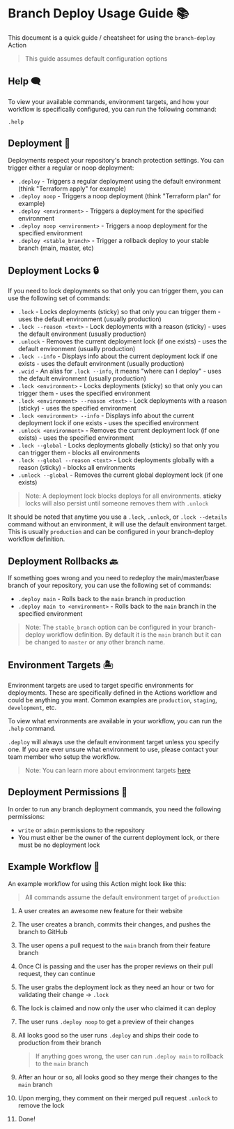 # Branch Deploy Usage Guide 📚

This document is a quick guide / cheatsheet for using the `branch-deploy` Action

> This guide assumes default configuration options

## Help 🗨️

To view your available commands, environment targets, and how your workflow is specifically configured, you can run the following command:

`.help`

## Deployment 🚀

Deployments respect your repository's branch protection settings. You can trigger either a regular or noop deployment:

- `.deploy` - Triggers a regular deployment using the default environment (think "Terraform apply" for example)
- `.deploy noop` - Triggers a noop deployment (think "Terraform plan" for example)
- `.deploy <environment>` - Triggers a deployment for the specified environment
- `.deploy noop <environment>` - Triggers a noop deployment for the specified environment
- `.deploy <stable_branch>` - Trigger a rollback deploy to your stable branch (main, master, etc)

## Deployment Locks 🔒

If you need to lock deployments so that only you can trigger them, you can use the following set of commands:

- `.lock` - Locks deployments (sticky) so that only you can trigger them - uses the default environment (usually production)
- `.lock --reason <text>` - Lock deployments with a reason (sticky) - uses the default environment (usually production)
- `.unlock` - Removes the current deployment lock (if one exists) - uses the default environment (usually production)
- `.lock --info` - Displays info about the current deployment lock if one exists - uses the default environment (usually production)
- `.wcid` - An alias for `.lock --info`, it means "where can I deploy" - uses the default environment (usually production)
- `.lock <environment>` - Locks deployments (sticky) so that only you can trigger them - uses the specified environment
- `.lock <environment> --reason <text>` - Lock deployments with a reason (sticky) - uses the specified environment
- `.lock <environment> --info` - Displays info about the current deployment lock if one exists - uses the specified environment
- `.unlock <environment>` - Removes the current deployment lock (if one exists) - uses the specified environment
- `.lock --global` - Locks deployments globally (sticky) so that only you can trigger them - blocks all environments
- `.lock --global --reason <text>` - Lock deployments globally with a reason (sticky) - blocks all environments
- `.unlock --global` - Removes the current global deployment lock (if one exists)

> Note: A deployment lock blocks deploys for all environments. **sticky** locks will also persist until someone removes them with `.unlock`

It should be noted that anytime you use a `.lock`, `.unlock`, or `.lock --details` command without an environment, it will use the default environment target. This is usually `production` and can be configured in your branch-deploy workflow definition.

## Deployment Rollbacks 🔙

If something goes wrong and you need to redeploy the main/master/base branch of your repository, you can use the following set of commands:

- `.deploy main` - Rolls back to the `main` branch in production
- `.deploy main to <environment>` - Rolls back to the `main` branch in the specified environment

> Note: The `stable_branch` option can be configured in your branch-deploy workflow definition. By default it is the `main` branch but it can be changed to `master` or any other branch name.

## Environment Targets 🏝️

Environment targets are used to target specific environments for deployments. These are specifically defined in the Actions workflow and could be anything you want. Common examples are `production`, `staging`, `development`, etc.

To view what environments are available in your workflow, you can run the `.help` command.

`.deploy` will always use the default environment target unless you specify one. If you are ever unsure what environment to use, please contact your team member who setup the workflow.

> Note: You can learn more about environment targets [here](https://github.com/github/branch-deploy#environment-targets)

## Deployment Permissions 🔑

In order to run any branch deployment commands, you need the following permissions:

- `write` or `admin` permissions to the repository
- You must either be the owner of the current deployment lock, or there must be no deployment lock

## Example Workflow 📑

An example workflow for using this Action might look like this:

> All commands assume the default environment target of `production`

1. A user creates an awesome new feature for their website
2. The user creates a branch, commits their changes, and pushes the branch to GitHub
3. The user opens a pull request to the `main` branch from their feature branch
4. Once CI is passing and the user has the proper reviews on their pull request, they can continue
5. The user grabs the deployment lock as they need an hour or two for validating their change -> `.lock`
6. The lock is claimed and now only the user who claimed it can deploy
7. The user runs `.deploy noop` to get a preview of their changes
8. All looks good so the user runs `.deploy` and ships their code to production from their branch

    > If anything goes wrong, the user can run `.deploy main` to rollback to the `main` branch

9. After an hour or so, all looks good so they merge their changes to the `main` branch
10. Upon merging, they comment on their merged pull request `.unlock` to remove the lock
11. Done!

